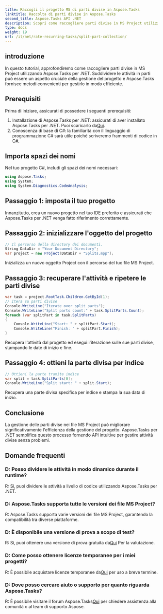 ```yaml
---
title: Raccogli il progetto MS di parti divise in Aspose.Tasks
linktitle: Raccolta di parti divise in Aspose.Tasks
second_title: Aspose.Tasks API .NET
description: Scopri come raccogliere parti divise in MS Project utilizzando Aspose.Tasks per .NET. Questo tutorial completo ti guida attraverso il processo passo dopo passo.
type: docs
weight: 19
url: /it/net/rate-recurring-tasks/split-part-collection/
---
```

## introduzione
In questo tutorial, approfondiremo come raccogliere parti divise in MS Project utilizzando Aspose.Tasks per .NET. Suddividere le attività in parti può essere un aspetto cruciale della gestione del progetto e Aspose.Tasks fornisce metodi convenienti per gestirlo in modo efficiente.
## Prerequisiti
Prima di iniziare, assicurati di possedere i seguenti prerequisiti:
1. Installazione di Aspose.Tasks per .NET: assicurati di aver installato Aspose.Tasks per .NET. Puoi scaricarlo da[Qui](https://releases.aspose.com/tasks/net/).
2. Conoscenza di base di C#: la familiarità con il linguaggio di programmazione C# sarà utile poiché scriveremo frammenti di codice in C#.

## Importa spazi dei nomi
Nel tuo progetto C#, includi gli spazi dei nomi necessari:
```csharp
using Aspose.Tasks;
using System;
using System.Diagnostics.CodeAnalysis;

```

## Passaggio 1: imposta il tuo progetto
Innanzitutto, crea un nuovo progetto nel tuo IDE preferito e assicurati che Aspose.Tasks per .NET venga fatto riferimento correttamente.
## Passaggio 2: inizializzare l'oggetto del progetto
```csharp
// Il percorso della directory dei documenti.
String DataDir = "Your Document Directory";
var project = new Project(DataDir + "Splits.mpp");
```
Inizializza un nuovo oggetto Project con il percorso del tuo file MS Project.
## Passaggio 3: recuperare l'attività e ripetere le parti divise
```csharp
var task = project.RootTask.Children.GetById(1);
// Itera su parti divise
Console.WriteLine("Iterate over split parts");
Console.WriteLine("Split parts count:" + task.SplitParts.Count);
foreach (var splitPart in task.SplitParts)
{
    Console.WriteLine("Start: " + splitPart.Start);
    Console.WriteLine("Finish: " + splitPart.Finish);
}
```
Recupera l'attività dal progetto ed esegui l'iterazione sulle sue parti divise, stampando le date di inizio e fine.
## Passaggio 4: ottieni la parte divisa per indice
```csharp
// Ottieni la parte tramite indice
var split = task.SplitParts[0];
Console.WriteLine("Split start: " + split.Start);
```
Recupera una parte divisa specifica per indice e stampa la sua data di inizio.

## Conclusione
La gestione delle parti divise nei file MS Project può migliorare significativamente l'efficienza della gestione del progetto. Aspose.Tasks per .NET semplifica questo processo fornendo API intuitive per gestire attività divise senza problemi.
## Domande frequenti
### D: Posso dividere le attività in modo dinamico durante il runtime?
R: Sì, puoi dividere le attività a livello di codice utilizzando Aspose.Tasks per .NET.
### D: Aspose.Tasks supporta tutte le versioni dei file MS Project?
R: Aspose.Tasks supporta varie versioni dei file MS Project, garantendo la compatibilità tra diverse piattaforme.
### D: È disponibile una versione di prova a scopo di test?
 R: Sì, puoi ottenere una versione di prova gratuita da[Qui](https://releases.aspose.com/) Per la valutazione.
### D: Come posso ottenere licenze temporanee per i miei progetti?
 R: È possibile acquistare licenze temporanee da[Qui](https://purchase.aspose.com/temporary-license/) per uso a breve termine.
### D: Dove posso cercare aiuto o supporto per quanto riguarda Aspose.Tasks?
 R: È possibile visitare il forum Aspose.Tasks[Qui](https://forum.aspose.com/c/tasks/15) per chiedere assistenza alla comunità o al team di supporto Aspose.